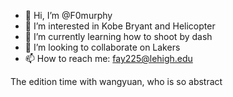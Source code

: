 - 👋 Hi, I’m @F0murphy
- 👀 I’m interested in Kobe Bryant and Helicopter
- 🌱 I’m currently learning how to shoot by dash
- 💞️ I’m looking to collaborate on Lakers
- 📫 How to reach me: fay225@lehigh.edu

<!---
F0murphy/F0murphy is a ✨ special ✨ repository because its `README.md` (this file) appears on your GitHub profile.
You can click the Preview link to take a look at your changes.
--->
The edition time with wangyuan, who is so abstract
